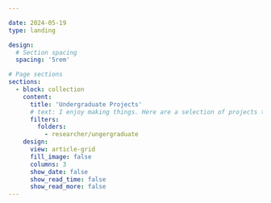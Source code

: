 ```yaml
---

date: 2024-05-19
type: landing

design:
  # Section spacing
  spacing: '5rem'

# Page sections
sections:
  - block: collection
    content:
      title: 'Undergraduate Projects'
      # text: I enjoy making things. Here are a selection of projects that I have worked on over the years.
      filters:
        folders:
          - researcher/ungergraduate
    design:
      view: article-grid
      fill_image: false
      columns: 3
      show_date: false
      show_read_time: false
      show_read_more: false
---
```

